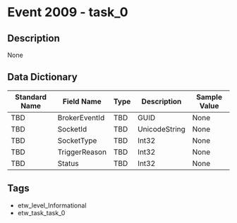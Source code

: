 # Event 2009 - task_0

## Description
None

## Data Dictionary
|Standard Name|Field Name|Type|Description|Sample Value|
|---|---|---|---|---|
|TBD|BrokerEventId|TBD|GUID|None|None|
|TBD|SocketId|TBD|UnicodeString|None|None|
|TBD|SocketType|TBD|Int32|None|None|
|TBD|TriggerReason|TBD|Int32|None|None|
|TBD|Status|TBD|Int32|None|None|

## Tags
* etw_level_Informational
* etw_task_task_0